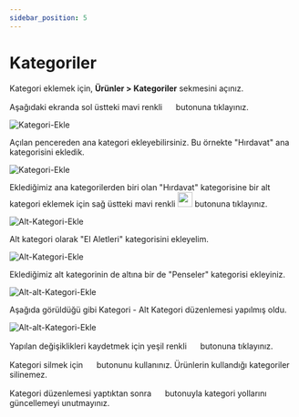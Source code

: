 ```yaml
---
sidebar_position: 5
---
```


# Kategoriler

Kategori eklemek için, **Ürünler > Kategoriler** sekmesini açınız.

Aşağıdaki ekranda sol üstteki mavi renkli <img src="/img/butonlar/ana-urun-kategorisi-ekle-buton.png" height="16"/> butonuna tıklayınız.

![Kategori-Ekle](/img/urun-yonetimi/kategoriler.png)

Açılan pencereden ana kategori ekleyebilirsiniz. Bu örnekte "Hırdavat" ana kategorisini ekledik.

![Kategori-Ekle](/img/urun-yonetimi/ana-kategori-ekle.png)

Eklediğimiz ana kategorilerden biri olan "Hırdavat" kategorisine bir alt kategori eklemek için sağ üstteki mavi renkli <img src="/img/butonlar/alt-urun-kategorisi-ekle-buton.png" height="26"/> butonuna tıklayınız.

![Alt-Kategori-Ekle](/img/urun-yonetimi/alt-kategori-ekle.png)

Alt kategori olarak "El Aletleri" kategorisini ekleyelim.

![Alt-Kategori-Ekle](/img/urun-yonetimi/alt-kategori-ekle-pencere.png)

Eklediğimiz alt kategorinin de altına bir de "Penseler" kategorisi ekleyiniz.

![Alt-alt-Kategori-Ekle](/img/urun-yonetimi/alt-alt-kategori-ekle.png)

Aşağıda görüldüğü gibi Kategori - Alt Kategori düzenlemesi yapılmış oldu.

![Alt-alt-Kategori-Ekle](/img/urun-yonetimi/penseler.png)

Yapılan değişiklikleri kaydetmek için yeşil renkli <img src="/img/butonlar/kaydet-buton.png" height="16"/> butonuna tıklayınız.

Kategori silmek için  <img src="/img/butonlar/sil-buton-2.png" height="16"/> butonunu kullanınız. Ürünlerin kullandığı kategoriler silinemez. 

Kategori düzenlemesi yaptıktan sonra <img src="/img/butonlar/tum-yollari-guncelle-buton.png" height="16"/> butonuyla kategori yollarını güncellemeyi unutmayınız.
